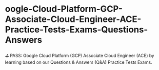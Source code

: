 # oogle-Cloud-Platform-GCP-Associate-Cloud-Engineer-ACE-Practice-Tests-Exams-Questions-Answers
⛳️ PASS: Google Cloud Platform (GCP) Associate Cloud Engineer (ACE) by learning based on our Questions &amp; Answers (Q&amp;A) Practice Tests Exams.
